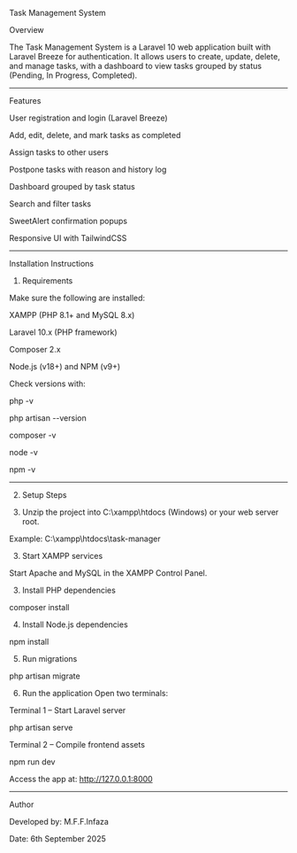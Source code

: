 Task Management System

Overview

The Task Management System is a Laravel 10 web application built with Laravel Breeze for authentication. It allows users to create, update, delete, and manage tasks, with a dashboard to view tasks grouped by status (Pending, In Progress, Completed).


---

Features

User registration and login (Laravel Breeze)

Add, edit, delete, and mark tasks as completed

Assign tasks to other users

Postpone tasks with reason and history log

Dashboard grouped by task status

Search and filter tasks

SweetAlert confirmation popups

Responsive UI with TailwindCSS



---

Installation Instructions

1. Requirements

Make sure the following are installed:

XAMPP (PHP 8.1+ and MySQL 8.x)

Laravel 10.x (PHP framework)

Composer 2.x

Node.js (v18+) and NPM (v9+)


Check versions with:

php -v

php artisan --version

composer -v

node -v

npm -v


---

2. Setup Steps


1. Unzip the project into C:\xampp\htdocs (Windows) or your web server root.
   
Example: C:\xampp\htdocs\task-manager


3. Start XAMPP services

Start Apache and MySQL in the XAMPP Control Panel.



3. Install PHP dependencies

composer install


4. Install Node.js dependencies

npm install


5. Run migrations

php artisan migrate


6. Run the application
Open two terminals:

Terminal 1 – Start Laravel server

php artisan serve

Terminal 2 – Compile frontend assets

npm run dev

Access the app at: http://127.0.0.1:8000

---

Author

Developed by: M.F.F.Infaza

Date: 6th September 2025
